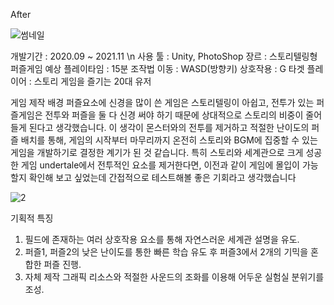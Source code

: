 After

![썸네일](https://user-images.githubusercontent.com/49775487/143433296-7527f6a4-0d9c-40c9-9e14-01c5ea07fd0c.JPG)

개발기간 : 2020.09 ~ 2021.11 \n
사용 툴 : Unity, PhotoShop
장르 : 스토리텔링형 퍼즐게임
예상 플레이타임 : 15분
조작법
이동 : WASD(방향키)
상호작용 : G
타겟 플레이어 : 스토리 게임을 즐기는 20대 유저

게임 제작 배경
퍼즐요소에 신경을 많이 쓴 게임은 스토리텔링이 아쉽고, 전투가 있는 퍼즐게임은 전투와 퍼즐을 둘 다 신경 써야 하기 때문에 상대적으로 스토리의 비중이 줄어들게 된다고 생각했습니다. 
이 생각이 몬스터와의 전투를 제거하고 적절한 난이도의 퍼즐 배치를 통해, 게임의 시작부터 마무리까지 온전히 스토리와 BGM에 집중할 수 있는 게임을 개발하기로 결정한 계기가 된 것 같습니다. 
특히 스토리와 세계관으로 크게 성공한 게임 undertale에서 전투적인 요소를 제거한다면, 이전과 같이 게임에 몰입이 가능할지 확인해 보고 싶었는데 간접적으로 테스트해볼 좋은 기회라고 생각했습니다

![2](https://user-images.githubusercontent.com/49775487/143433322-877b18a9-72a0-47cf-941d-b8ef4840fbe9.JPG)

기획적 특징
1. 필드에 존재하는 여러 상호작용 요소를 통해 자연스러운 세계관 설명을 유도.
2. 퍼즐1, 퍼즐2의 낮은 난이도를 통한 빠른 학습 유도 후 퍼즐3에서 2개의 기믹을 혼합한 퍼즐 진행.
3. 자체 제작 그래픽 리소스와 적절한 사운드의 조화를 이용해 어두운 실험실 분위기를 조성.
